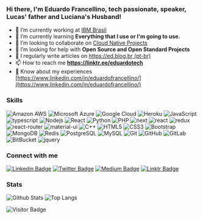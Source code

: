 <h3 >Hi there, I'm Eduardo Francellino, tech passionate, speaker, Lucas' father and Luciana's Husband!</h3>

- 🔭 I’m currently working at [IBM Brasil](www.ibm.com.br)
- 🌱 I’m currently learning **Everything that I use or I'm going to use.**
- 👯 I’m looking to collaborate on [Cloud Native Projects](http://github.com/cncf/)
- 🤝 I’m looking for help with **Open Source and Open Standard Projects**
- 📝 I regularly write articles on [https://ed.blog.br (pt-br)](https://ed.blog.br (pt-br))
- 📫 How to reach me **https://linktr.ee/eduardotech**
- 📄 Know about my experiences [https://www.linkedin.com/in/eduardofrancellino/](https://www.linkedin.com/in/eduardofrancellino/)

### Skills

![Amazon AWS](https://img.shields.io/badge/Amazon%20AWS-232F3E?style=for-the-badge&logo=amazon-aws)
![Microsoft Azure](https://img.shields.io/badge/Microsoft_Azure-0089D6?style=for-the-badge&logo=microsoft-azure&logoColor=white)
![Google Cloud](https://img.shields.io/badge/Google_Cloud-4285F4?style=for-the-badge&logo=google-cloud&logoColor=white)
![Heroku](https://img.shields.io/badge/-Heroku-430098?style=for-the-badge&logo=heroku)
![JavaScript](https://img.shields.io/badge/-JavaScript-black?style=for-the-badge&logo=javascript)
![typescript](https://img.shields.io/badge/TypeScript-3178C6?style=for-the-badge&logo=typescript&logoColor=white)
![Nodejs](https://img.shields.io/badge/-Nodejs-black?style=for-the-badge&logo=Node.js)
![React](https://img.shields.io/badge/-React-black?style=for-the-badge&logo=react)
![Python](https://img.shields.io/badge/-Python-black?style=for-the-badge&logo=Python)
![PHP](https://img.shields.io/badge/-Php-black?style=for-the-badge&logo=Php)
![next](https://img.shields.io/badge/Next-000000?style=for-the-badge&logo=nextdotjs&logoColor=FFFFFF)
![react](https://img.shields.io/badge/React-20232A?style=for-the-badge&logo=react&logoColor=61DAFB)
![redux](https://img.shields.io/badge/Redux-593D88?style=for-the-badge&logo=redux&logoColor=white)
![react-router](https://img.shields.io/badge/React_Router-CA4245?style=for-the-badge&logo=react-router&logoColor=white)
![material-ui](https://img.shields.io/badge/Material_UI-0081CB?style=for-the-badge&logo=mui&logoColor=white)
![C++](https://img.shields.io/badge/-C++-00599C?style=for-the-badge&logo=c)
![HTML5](https://img.shields.io/badge/-HTML5-E34F26?style=for-the-badge&logo=html5&logoColor=white)
![CSS3](https://img.shields.io/badge/-CSS3-1572B6?style=for-the-badge&logo=css3)
![Bootstrap](https://img.shields.io/badge/-Bootstrap-563D7C?style=for-the-badge&logo=bootstrap)
![MongoDB](https://img.shields.io/badge/-MongoDB-black?style=for-the-badge&logo=mongodb)
![Redis](https://img.shields.io/badge/-Redis-black?style=for-the-badge&logo=Redis)
![PostgreSQL](https://img.shields.io/badge/-PostgreSQL-336791?style=for-the-badge&logo=postgresql)
![MySQL](https://img.shields.io/badge/-MySQL-black?style=for-the-badge&logo=mysql)
![Git](https://img.shields.io/badge/-Git-black?style=for-the-badge&logo=git)
![GitHub](https://img.shields.io/badge/-GitHub-181717?style=for-the-badge&logo=github)
![GitLab](https://img.shields.io/badge/-GitLab-FCA121?style=for-the-badge&logo=gitlab)
![BitBucket](https://img.shields.io/badge/-BitBucket-darkblue?style=for-the-badge&logo=bitbucket)
![jquery](https://img.shields.io/badge/jQuery-0769AD?style=for-the-badge&logo=jquery&logoColor=white)

### Connect with me

[![Linkedin Badge](https://img.shields.io/badge/LinkedIn-0077B5?style=for-the-badge&logo=linkedin&logoColor=white)](https://www.linkedin.com/in/eduardofrancellino/) [![Twitter Badge](https://img.shields.io/badge/Twitter-1DA1F2?style=for-the-badge&logo=twitter&logoColor=white)](https://twitter.com/eduardofrancell) [![Medium Badge](https://img.shields.io/badge/Medium-12100E?style=for-the-badge&logo=medium&logoColor=white)](https://eduardorf.medium.com) [![Linktr Badge](https://img.shields.io/badge/linktree-39E09B?style=for-the-badge&logo=linktree&logoColor=white)](https://linktr.ee/eduardotech)

### Stats

![Github Stats](https://github-readme-stats.vercel.app/api?username=eduardorj&count_private=true&show_icons=true&include_all_commits=true&theme=dracula&layout=compact)
![Top Langs](https://github-readme-stats.vercel.app/api/top-langs/?username=eduardorj&hide=TeX&layout=compact&theme=dracula)

![Visitor Badge](https://visitor-badge.laobi.icu/badge?page_id=eduardorj)
